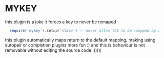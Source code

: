 # MYKEY
this plugin is a joke
it forces a key to never be remaped
```lua
  require('mykey').setup('<tab>') -- never allow tab to be rempped by anything
```
this plugin automatically maps return to the default mapping, making using autopair or completion plugins more fun :)
and this is behaviour is not removable without editing the source code :)))))
